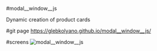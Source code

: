 #modal__window__js

Dynamic creation of product cards

#git page
https://glebkolyano.github.io/modal__window__js/

#screens
![modal__window__js](https://user-images.githubusercontent.com/88821881/135646521-b1eb0472-5397-40b7-adf6-a44dd748e0f9.png)
